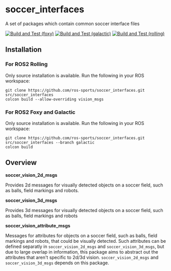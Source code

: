 # soccer_interfaces
A set of packages which contain common soccer interface files

[![Build and Test (foxy)](https://github.com/ros-sports/soccer_interfaces/actions/workflows/build_and_test_foxy.yaml/badge.svg?branch=galactic)](https://github.com/ros-sports/soccer_interfaces/actions/workflows/build_and_test_foxy.yaml?query=branch:galactic)
[![Build and Test (galactic)](https://github.com/ros-sports/soccer_interfaces/actions/workflows/build_and_test_galactic.yaml/badge.svg?branch=galactic)](https://github.com/ros-sports/soccer_interfaces/actions/workflows/build_and_test_galactic.yaml?query=branch:galactic)
[![Build and Test (rolling)](https://github.com/ros-sports/soccer_interfaces/actions/workflows/build_and_test_rolling.yaml/badge.svg?branch=rolling)](https://github.com/ros-sports/soccer_interfaces/actions/workflows/build_and_test_rolling.yaml?query=branch:rolling)

## Installation

### For ROS2 Rolling

Only source installation is available. Run the following in your ROS workspace:

```
git clone https://github.com/ros-sports/soccer_interfaces.git src/soccer_interfaces
colcon build --allow-overriding vision_msgs
```

### For ROS2 Foxy and Galactic

Only source installation is available. Run the following in your ROS workspace:

```
git clone https://github.com/ros-sports/soccer_interfaces.git src/soccer_interfaces --branch galactic
colcon build
```

## Overview

**soccer_vision_2d_msgs**

Provides 2d messages for visually detected objects on a soccer field, such as balls, field markings and robots.

**soccer_vision_3d_msgs**

Provides 3d messages for visually detected objects on a soccer field, such as balls, field markings and robots

**soccer_vision_attribute_msgs**

Messages for attributes for objects on a soccer field, such as balls, field markings and robots, that could be visually detected.
Such attributes can be defined separatly in ``soccer_vision_2d_msgs`` and ``soccer_vision_3d_msgs``, but due to large overlap in information, this package aims to abstract out the attributes that aren't specific to 2d/3d vision.
``soccer_vision_2d_msgs`` and ``soccer_vision_3d_msgs`` depends on this package.
